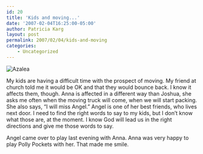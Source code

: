 ```yaml
---
id: 20
title: 'Kids and moving...'
date: '2007-02-04T16:25:00-05:00'
author: Patricia Karg
layout: post
permalink: 2007/02/04/kids-and-moving
categories:
    - Uncategorized
---
```

![Azalea](http://garden.kargs.net/wp-content/uploads/2013/04/cropped-IMAG8993.jpg)

My kids are having a difficult time with the prospect of moving.
My friend at church told me it would be OK and that they would bounce back.
I know it affects them, though.
Anna is affected in a different way than Joshua, she asks me often when the
moving truck will come, when we will start packing.
She also says, “I will miss Angel.”
Angel is one of her best friends, who lives next door.
I need to find the right words to say to my kids,
but I don’t know what those are, at the moment.
I know God will lead us in the right directions and give me those words to say.

Angel came over to play last evening with Anna.
Anna was very happy to play Polly Pockets with her.
That made me smile.
